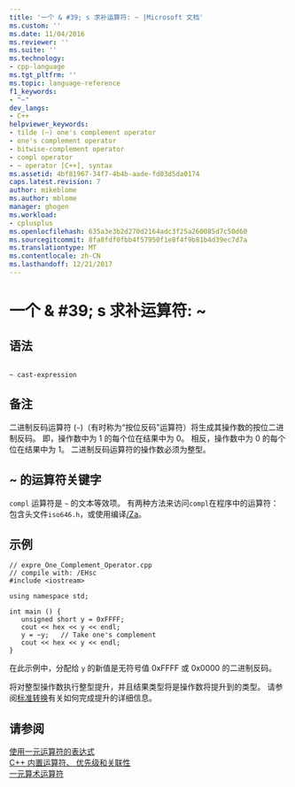 ```yaml
---
title: '一个 & #39; s 求补运算符: ~ |Microsoft 文档'
ms.custom: ''
ms.date: 11/04/2016
ms.reviewer: ''
ms.suite: ''
ms.technology:
- cpp-language
ms.tgt_pltfrm: ''
ms.topic: language-reference
f1_keywords:
- "~"
dev_langs:
- C++
helpviewer_keywords:
- tilde (~) one's complement operator
- one's complement operator
- bitwise-complement operator
- compl operator
- ~ operator [C++], syntax
ms.assetid: 4bf81967-34f7-4b4b-aade-fd03d5da0174
caps.latest.revision: 7
author: mikeblome
ms.author: mblome
manager: ghogen
ms.workload:
- cplusplus
ms.openlocfilehash: 635a3e3b2d270d2164adc3f25a260085d7c50d60
ms.sourcegitcommit: 8fa8fdf0fbb4f57950f1e8f4f9b81b4d39ec7d7a
ms.translationtype: MT
ms.contentlocale: zh-CN
ms.lasthandoff: 12/21/2017
---
```

# <a name="one39s-complement-operator-"></a>一个 & #39; s 求补运算符: ~
## <a name="syntax"></a>语法  
  
```  
  
~ cast-expression  
```  
  
## <a name="remarks"></a>备注  
 二进制反码运算符 (`~`)（有时称为“按位反码”运算符）将生成其操作数的按位二进制反码。 即，操作数中为 1 的每个位在结果中为 0。 相反，操作数中为 0 的每个位在结果中为 1。 二进制反码运算符的操作数必须为整型。  
  
## <a name="operator-keyword-for-"></a>~ 的运算符关键字  
 `compl` 运算符是 `~` 的文本等效项。 有两种方法来访问`compl`在程序中的运算符： 包含头文件`iso646.h`，或使用编译[/Za](../build/reference/za-ze-disable-language-extensions.md)。  
  
## <a name="example"></a>示例  
  
```  
// expre_One_Complement_Operator.cpp  
// compile with: /EHsc  
#include <iostream>  
  
using namespace std;  
  
int main () {  
   unsigned short y = 0xFFFF;  
   cout << hex << y << endl;  
   y = ~y;   // Take one's complement  
   cout << hex << y << endl;  
}  
```  
  
 在此示例中，分配给 `y` 的新值是无符号值 0xFFFF 或 0x0000 的二进制反码。  
  
 将对整型操作数执行整型提升，并且结果类型将是操作数将提升到的类型。 请参阅[标准转换](standard-conversions.md)有关如何完成提升的详细信息。  
  
## <a name="see-also"></a>请参阅  
 [使用一元运算符的表达式](../cpp/expressions-with-unary-operators.md)   
 [C++ 内置运算符、 优先级和关联性](../cpp/cpp-built-in-operators-precedence-and-associativity.md)   
 [一元算术运算符](../c-language/unary-arithmetic-operators.md)